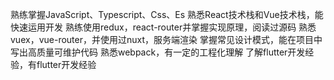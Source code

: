 熟练掌握JavaScript、Typescript、Css、Es
熟悉React技术栈和Vue技术栈，能快速运用开发
熟练使用redux，react-router并掌握实现原理，阅读过源码
熟悉vuex，vue-router，并使用过nuxt，服务端渲染
掌握常见设计模式，能在项目中写出高质量可维护代码
熟悉webpack，有一定的工程化理解
了解flutter开发经验，有flutter开发经验